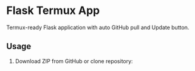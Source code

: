 
# Flask Termux App

Termux-ready Flask application with auto GitHub pull and Update button.

## Usage

1. Download ZIP from GitHub or clone repository:

```bash


